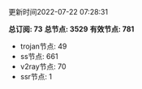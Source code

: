 更新时间2022-07-22 07:28:31

**总订阅: 73**
**总节点: 3529**
**有效节点: 781**
- trojan节点: 49
- ss节点: 661
- v2ray节点: 70
- ssr节点: 1
